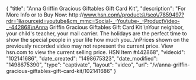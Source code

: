 {
    "title": "Anna Griffin Gracious Giftables Gift Card Kit",
    "description": "For More Info or to Buy Now: http:\/\/www.hsn.com\/products\/seo\/7859497?rdr=1&sourceid=youtube&cm_mmc=Social-_-Youtube-_-ProductVideo-_-442868\nAnna Griffin Gracious Giftables Gift Card Kit  \nYour neighbor, your child's teacher, your mail carrier. The holidays are the perfect time to show the special people in your life how much you...\nPrices shown on the previously recorded video may not represent the current price.  View hsn.com to view the current selling price. HSN Item #442868",
    "videoid": "102141686",
    "date_created": "1498675323",
    "date_modified": "1498675390",
    "type": "captivate",
    "layout": "video",
    "url": "\/v\/anna-griffin-gracious-giftables-gift-card-kit\/102141686"
}